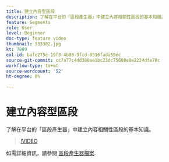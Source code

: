 ```yaml
---
title: 建立內容型區段
description: 了解在平台的「區段產生器」中建立內容相關性區段的基本知識。
feature: Segments
role: User
level: Beginner
doc-type: feature video
thumbnail: 333302.jpg
kt: 7889
exl-id: bafe275e-19f3-4b86-9fcd-0516fada55ec
source-git-commit: cc7a77c4dd380ae1bc23dc75608e8e2224dfe78c
workflow-type: tm+mt
source-wordcount: '52'
ht-degree: 0%

---
```


# 建立內容型區段

了解在平台的「區段產生器」中建立內容相關性區段的基本知識。

>[!VIDEO](https://video.tv.adobe.com/v/333302/?quality=12&learn=on)

如需詳細資訊，請參閱 [區段產生器檔案](https://experienceleague.adobe.com/docs/experience-platform/segmentation/ui/segment-builder.html).
